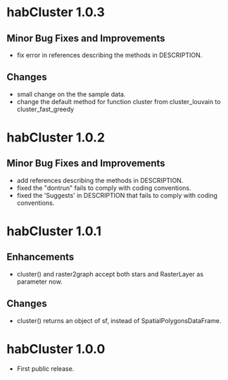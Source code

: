 # habCluster 1.0.3
## Minor Bug Fixes and Improvements
* fix error in references describing the methods in DESCRIPTION.

## Changes
* small change on the the sample data.
* change the default method for function cluster from cluster_louvain to cluster_fast_greedy

# habCluster 1.0.2
## Minor Bug Fixes and Improvements
* add references describing the methods in DESCRIPTION.
* fixed the "dontrun" fails to comply with coding conventions.
* fixed the 'Suggests' in DESCRIPTION that fails to comply with coding conventions.


# habCluster 1.0.1
## Enhancements
* cluster() and raster2graph accept both stars and RasterLayer as parameter now.

## Changes
* cluster() returns an object of sf, instead of SpatialPolygonsDataFrame.


# habCluster 1.0.0
* First public release.
